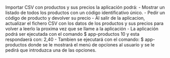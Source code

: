 Importar CSV con productos y sus precios
la aplicación podrá:
	- Mostrar un listado de todos los productos con un código identificativo único.
	- Pedir un código de producto y devolver su precio
	- Al salir de la aplicacion, actualizar el fichero CSV con los datos de los productos y sus precios para volver a leerlo la proxima vez que se llame a la aplicación
	- La aplicación podrá ser ejecutada con el comando 
	 $ app-productos 10
	 	y esta respondaerá con:
	 2,40
	 - Tambien se ejecutará con el comando:
	 $ app-productos
	 	donde se le mostrará el menú de opcíones al usuario y se le pedirá que introduzca una de las opciones.
	 	
